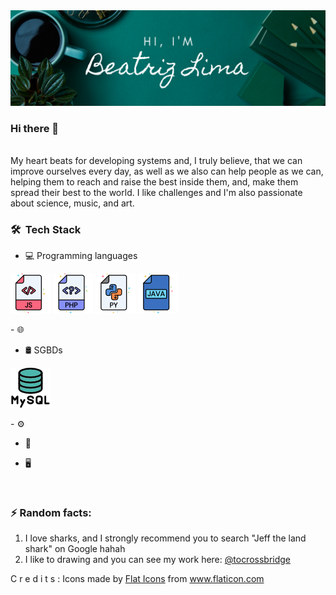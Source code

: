 <img src="img/banner.png" />

### Hi there 👋
<br/>
My heart beats for developing systems and, I truly believe, that we can improve ourselves every day, as well as we also can help people as we can, helping them to reach and raise the best inside them, and, make them spread their best to the world.
I like challenges and I'm also passionate about science, music, and art.

<h3> 🛠 &nbsp;Tech Stack</h3>

- 💻 Programming languages &nbsp;
<p float="left">
  <img src="/icons/javascript.png" /> 
  <img src="/icons/php.png" />
  <img src="/icons/python.png" />
  <img src="/icons/java.png" />
</p>
- 🌐 &nbsp;

- 🛢 SGBDs &nbsp;
<p float="left">
  <img src="/icons/mysql.png" />
</p>
- ⚙️ &nbsp;

- 🔧 &nbsp;

- 🖥 &nbsp;


<br/>


### ⚡ Random facts:
1. I love sharks, and I strongly recommend you to search "Jeff the land shark" on Google hahah
2. I like to drawing and you can see my work here: <a href="http://instagram.com/tocrossbridge" target="_blank">@tocrossbridge</a>

<!--
**wolfhaltz/wolfhaltz** is a ✨ _special_ ✨ repository because its `README.md` (this file) appears on your GitHub profile.

Here are some ideas to get you started:

- 🔭 I’m currently working on ...
- 🌱 I’m currently learning ...
- 👯 I’m looking to collaborate on ...
- 🤔 I’m looking for help with ...
- 💬 Ask me about ...
- 📫 How to reach me: ...
- 😄 Pronouns: ...
- ⚡ Fun fact: ...
-->


C r e d i t s :
Icons made by <a href="https://www.flaticon.com/authors/flat-icons" title="Flat Icons">Flat Icons</a> from <a href="https://www.flaticon.com/" title="Flaticon"> www.flaticon.com</a>